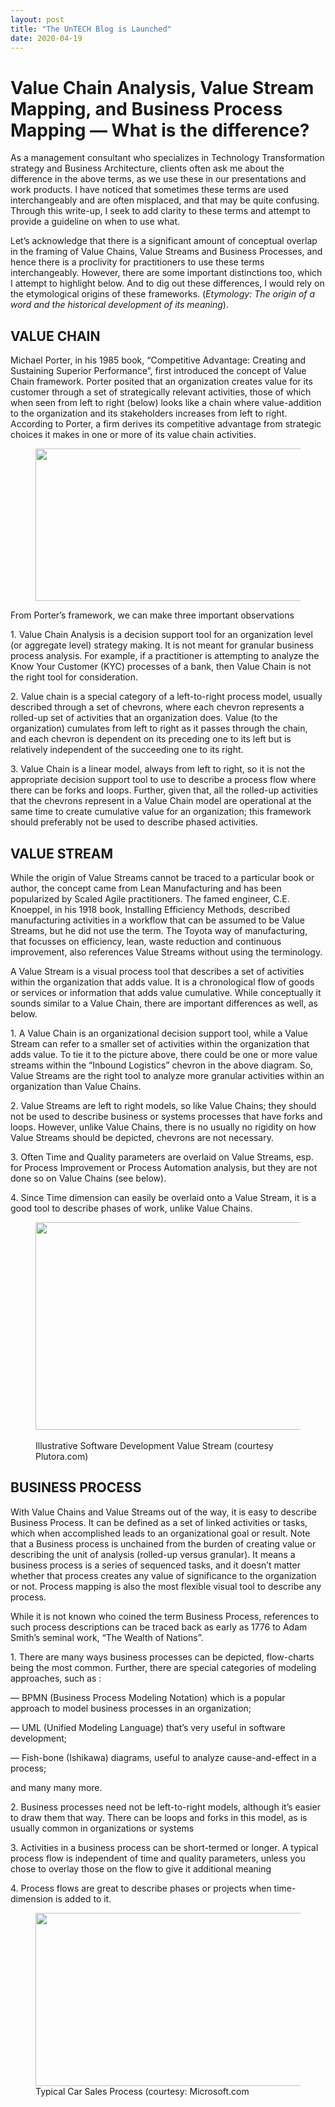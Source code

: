 ```yaml
---
layout: post
title: "The UnTECH Blog is Launched"
date: 2020-04-19
---
```


<h1>Value Chain Analysis, Value Stream Mapping, and Business Process Mapping &mdash; What is the difference?</h1>
<p data-selectable-paragraph="">As a management consultant who specializes in Technology Transformation strategy and Business Architecture, clients often ask me about the difference in the above terms, as we use these in our presentations and work products. I have noticed that sometimes these terms are used interchangeably and are often misplaced, and that may be quite confusing. Through this write-up, I seek to add clarity to these terms and attempt to provide a guideline on when to use what.</p>
<p data-selectable-paragraph="">Let&rsquo;s acknowledge that there is a significant amount of conceptual overlap in the framing of Value Chains, Value Streams and Business Processes, and hence there is a proclivity for practitioners to use these terms interchangeably. However, there are some important distinctions too, which I attempt to highlight below. And to dig out these differences, I would rely on the etymological origins of these frameworks. (<em>Etymology: The origin of a word and the historical development of its meaning</em>).</p>
<p data-selectable-paragraph=""> <h2> VALUE CHAIN </h2></p>
<p data-selectable-paragraph="">Michael Porter, in his 1985 book, &ldquo;Competitive Advantage: Creating and Sustaining Superior Performance&rdquo;, first introduced the concept of Value Chain framework. Porter posited that an organization creates value for its customer through a set of strategically relevant activities, those of which when seen from left to right (below) looks like a chain where value-addition to the organization and its stakeholders increases from left to right. According to Porter, a firm derives its competitive advantage from strategic choices it makes in one or more of its value chain activities.</p>
<figure><img src="https://miro.medium.com/max/426/1*r8iSRbkJvo_gMZkpMd_8KQ.png" sizes="426px" srcset="https://miro.medium.com/max/276/1*r8iSRbkJvo_gMZkpMd_8KQ.png 276w, https://miro.medium.com/max/426/1*r8iSRbkJvo_gMZkpMd_8KQ.png 426w" alt="" width="426" height="244" /></figure>
<p data-selectable-paragraph="">From Porter&rsquo;s framework, we can make three important observations</p>
<p data-selectable-paragraph="">1. Value Chain Analysis is a decision support tool for an organization level (or aggregate level) strategy making. It is not meant for granular business process analysis. For example, if a practitioner is attempting to analyze the Know Your Customer (KYC) processes of a bank, then Value Chain is not the right tool for consideration.</p>
<p data-selectable-paragraph="">2. Value chain is a special category of a left-to-right process model, usually described through a set of chevrons, where each chevron represents a rolled-up set of activities that an organization does. Value (to the organization) cumulates from left to right as it passes through the chain, and each chevron is dependent on its preceding one to its left but is relatively independent of the succeeding one to its right.</p>
<p data-selectable-paragraph="">3. Value Chain is a linear model, always from left to right, so it is not the appropriate decision support tool to use to describe a process flow where there can be forks and loops. Further, given that, all the rolled-up activities that the chevrons represent in a Value Chain model are operational at the same time to create cumulative value for an organization; this framework should preferably not be used to describe phased activities.</p>
<p data-selectable-paragraph=""> <h2>VALUE STREAM </h2></p>
<p data-selectable-paragraph="">While the origin of Value Streams cannot be traced to a particular book or author, the concept came from Lean Manufacturing and has been popularized by Scaled Agile practitioners. The famed engineer, C.E. Knoeppel, in his 1918 book, Installing Efficiency Methods, described manufacturing activities in a workflow that can be assumed to be Value Streams, but he did not use the term. The Toyota way of manufacturing, that focusses on efficiency, lean, waste reduction and continuous improvement, also references Value Streams without using the terminology.</p>
<p data-selectable-paragraph="">A Value Stream is a visual process tool that describes a set of activities within the organization that adds value. It is a chronological flow of goods or services or information that adds value cumulative. While conceptually it sounds similar to a Value Chain, there are important differences as well, as below.</p>
<p data-selectable-paragraph="">1. A Value Chain is an organizational decision support tool, while a Value Stream can refer to a smaller set of activities within the organization that adds value. To tie it to the picture above, there could be one or more value streams within the &ldquo;Inbound Logistics&rdquo; chevron in the above diagram. So, Value Streams are the right tool to analyze more granular activities within an organization than Value Chains.</p>
<p data-selectable-paragraph="">2. Value Streams are left to right models, so like Value Chains; they should not be used to describe business or systems processes that have forks and loops. However, unlike Value Chains, there is no usually no rigidity on how Value Streams should be depicted, chevrons are not necessary.</p>
<p data-selectable-paragraph="">3. Often Time and Quality parameters are overlaid on Value Streams, esp. for Process Improvement or Process Automation analysis, but they are not done so on Value Chains (see below).</p>
<p data-selectable-paragraph="">4. Since Time dimension can easily be overlaid onto a Value Stream, it is a good tool to describe phases of work, unlike Value Chains.</p>
<figure>
<div><img src="https://miro.medium.com/max/624/1*xOCTjZusCE2577iAC1rnLg.png" sizes="624px" srcset="https://miro.medium.com/max/276/1*xOCTjZusCE2577iAC1rnLg.png 276w, https://miro.medium.com/max/552/1*xOCTjZusCE2577iAC1rnLg.png 552w, https://miro.medium.com/max/624/1*xOCTjZusCE2577iAC1rnLg.png 624w" alt="" width="624" height="332" /></div>
<figcaption data-selectable-paragraph=""><br>Illustrative Software Development Value Stream (courtesy Plutora.com)</br></figcaption>
</figure>
<p data-selectable-paragraph=""><h2>BUSINESS PROCESS</h2></p>
<p data-selectable-paragraph="">With Value Chains and Value Streams out of the way, it is easy to describe Business Process. It can be defined as a set of linked activities or tasks, which when accomplished leads to an organizational goal or result. Note that a Business process is unchained from the burden of creating value or describing the unit of analysis (rolled-up versus granular). It means a business process is a series of sequenced tasks, and it doesn&rsquo;t matter whether that process creates any value of significance to the organization or not. Process mapping is also the most flexible visual tool to describe any process.</p>
<p data-selectable-paragraph="">While it is not known who coined the term Business Process, references to such process descriptions can be traced back as early as 1776 to Adam Smith&rsquo;s seminal work, &ldquo;The Wealth of Nations&rdquo;.</p>
<p data-selectable-paragraph="">1. There are many ways business processes can be depicted, flow-charts being the most common. Further, there are special categories of modeling approaches, such as :</p>
<p data-selectable-paragraph="">&mdash; BPMN (Business Process Modeling Notation) which is a popular approach to model business processes in an organization;</p>
<p data-selectable-paragraph="">&mdash; UML (Unified Modeling Language) that&rsquo;s very useful in software development;</p>
<p data-selectable-paragraph="">&mdash; Fish-bone (Ishikawa) diagrams, useful to analyze cause-and-effect in a process;</p>
<p data-selectable-paragraph="">and many many more.</p>
<p data-selectable-paragraph="">2. Business processes need not be left-to-right models, although it&rsquo;s easier to draw them that way. There can be loops and forks in this model, as is usually common in organizations or systems</p>
<p data-selectable-paragraph="">3. Activities in a business process can be short-termed or longer. A typical process flow is independent of time and quality parameters, unless you chose to overlay those on the flow to give it additional meaning</p>
<p data-selectable-paragraph="">4. Process flows are great to describe phases or projects when time-dimension is added to it.</p>
<figure>
<div><img src="https://miro.medium.com/max/624/1*9HJZhOMFNdpoGqvV6riWew.png" sizes="624px" srcset="https://miro.medium.com/max/276/1*9HJZhOMFNdpoGqvV6riWew.png 276w, https://miro.medium.com/max/552/1*9HJZhOMFNdpoGqvV6riWew.png 552w, https://miro.medium.com/max/624/1*9HJZhOMFNdpoGqvV6riWew.png 624w" alt="" width="624" height="277" /></div>
<figcaption data-selectable-paragraph="">Typical Car Sales Process (courtesy: Microsoft.com</figcaption>
</figure>
